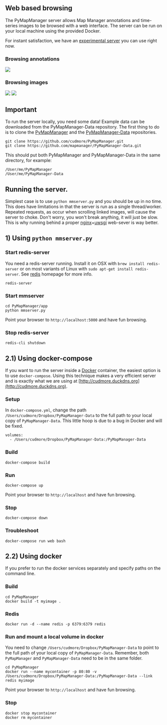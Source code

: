 ## Web based browsing

The PyMapManager server allows Map Manager annotations and time-series images to be browsed with a web interface. The server can be run on your local machine using the provided Docker.

For instant satisfaction, we have an [experimental server][duckdns] you can use right now.

### Browsing annotations

<IMG SRC="../img/mmserver_purejs.png">

### Browsing images

<IMG SRC="../img/mmserver_leaflet.png">
<IMG SRC="../img/mmserver_leaflet2.png">


## Important

To run the server locally, you need some data! Example data can be downloaded from the PyMapManager-Data repository. The first thing to do is to clone the [PyMapManager][pymapmanager] and the [PyMapManager-Data][pymapmanager-data] repositories.

	git clone https://github.com/cudmore/PyMapManager.git
	git clone https://github.com/mapmanager/PyMapManager-Data.git
		
This should put both PyMapManager and PyMapManager-Data in the same directory, for example:

	/User/me/PyMapManager
	/User/me/PyMapManager-Data

## Running the server.

Simplest case is to use `python mmserver.py` and you should be up in no time. This does have limitations in that the server is run as a single thread/worker. Repeated requests, as occur when scrolling linked images, will cause the server to choke. Don't worry, you won't break anything, it will just be slow. This is why running behind a proper [nginx][nginx]+[uwsgi][uwsgi] web-sever is way better.

## 1) Using `python mmserver.py`

### Start redis-server

You need a redis-server running. Install it on OSX with `brew install redis-server` or on most variants of Linux with `sudo apt-get install redis-server`. See [redis][redis] homepage for more info.

	redis-server
	
### Start mmserver

	cd PyMapManager/app
	python mmserver.py

Point your browser to `http://localhost:5000` and have fun browsing.

### Stop redis-server

	redis-cli shutdown
	
## 2.1) Using docker-compose

If you want to run the server inside a [Docker][docker] container, the easiest option is to use `docker-compose`. Using this technique makes a very efficient server and is exactly what we are using at [http://cudmore.duckdns.org](http://cudmore.duckdns.org).

### Setup

In `docker-compose.yml`, change the path `/Users/cudmore/Dropbox/PyMapManager-Data` to the full path to your local copy of `PyMapManager-Data`. This little hoop is due to a bug in Docker and will be fixed.

    volumes:
      - /Users/cudmore/Dropbox/PyMapManager-Data:/PyMapManager-Data

### Build

	docker-compose build

### Run

	docker-compose up

Point your browser to `http://localhost` and have fun browsing.
	
### Stop

	docker-compose down	
	
### Troubleshoot

	docker-compose run web bash

## 2.2) Using docker

If you prefer to run the docker services separately and specify paths on the command line.

### Build

	cd PyMapManager
	docker build -t myimage .

### Redis

	docker run -d --name redis -p 6379:6379 redis

### Run and mount a local volume in docker

You need to change `/Users/cudmore/Dropbox/PyMapManager-Data` to point to the full path of your local copy of `PyMapManager-Data`. Remember, both `PyMapManager` and `PyMapManager-Data` need to be in the same folder.

	cd PyMapManager
	docker run --name mycontainer -p 80:80 -v /Users/cudmore/Dropbox/PyMapManager-Data:/PyMapManager-Data --link redis myimage

Point your browser to `http://localhost` and have fun browsing.

### Stop

	docker stop mycontainer
	docker rm mycontainer

[duckdns]: http://cudmore.duckdns.org
[pymapmanager]: https://github.com/cudmore/PyMapManager
[pymapmanager-data]: https://github.com/mapmanager/PyMapManager-Data
[nginx]: https://www.nginx.com/
[uwsgi]: https://uwsgi-docs.readthedocs.io/en/latest/
[redis]: https://redis.io/
[docker]: https://www.docker.com/community-edition
